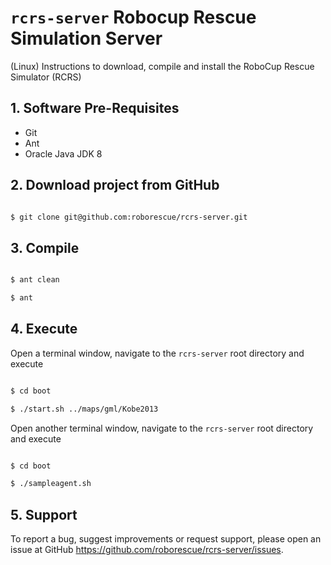 # `rcrs-server` Robocup Rescue Simulation Server

(Linux) Instructions to download, compile and install the RoboCup Rescue Simulator (RCRS)

## 1. Software Pre-Requisites

- Git
- Ant
- Oracle Java JDK 8

## 2. Download project from GitHub

```bash

$ git clone git@github.com:roborescue/rcrs-server.git
```

## 3. Compile

```bash

$ ant clean

$ ant
```

## 4. Execute

Open a terminal window, navigate to the ```rcrs-server``` root directory and execute

```bash

$ cd boot

$ ./start.sh ../maps/gml/Kobe2013
```

Open another terminal window, navigate to the ```rcrs-server``` root directory and execute

```bash

$ cd boot

$ ./sampleagent.sh
```

## 5. Support

To report a bug, suggest improvements or request support, please open an issue at GitHub https://github.com/roborescue/rcrs-server/issues.
